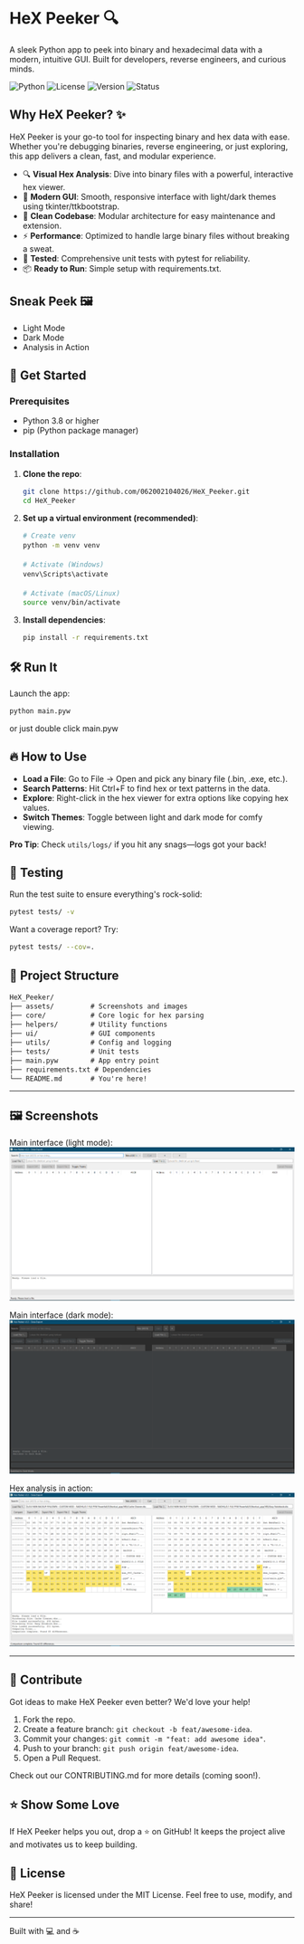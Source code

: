 # HeX Peeker 🔍

A sleek Python app to peek into binary and hexadecimal data with a modern, intuitive GUI. Built for developers, reverse engineers, and curious minds.

![Python](https://img.shields.io/badge/Python-3.8%2B-blue)
![License](https://img.shields.io/badge/License-MIT-green)
![Version](https://img.shields.io/badge/Version-4.0.0-orange)
![Status](https://img.shields.io/badge/Status-Active-brightgreen)

## Why HeX Peeker? ✨

HeX Peeker is your go-to tool for inspecting binary and hex data with ease. Whether you're debugging binaries, reverse engineering, or just exploring, this app delivers a clean, fast, and modular experience.

- 🔍 **Visual Hex Analysis**: Dive into binary files with a powerful, interactive hex viewer.
- 🎨 **Modern GUI**: Smooth, responsive interface with light/dark themes using tkinter/ttkbootstrap.
- 🧩 **Clean Codebase**: Modular architecture for easy maintenance and extension.
- ⚡ **Performance**: Optimized to handle large binary files without breaking a sweat.
- 🧪 **Tested**: Comprehensive unit tests with pytest for reliability.
- 📦 **Ready to Run**: Simple setup with requirements.txt.

## Sneak Peek 🖼️

- Light Mode
- Dark Mode
- Analysis in Action

## 🚀 Get Started

### Prerequisites

- Python 3.8 or higher
- pip (Python package manager)

### Installation

1. **Clone the repo**:
   ```bash
   git clone https://github.com/062002104026/HeX_Peeker.git
   cd HeX_Peeker
   ```

2. **Set up a virtual environment (recommended)**:
   ```bash
   # Create venv
   python -m venv venv
   
   # Activate (Windows)
   venv\Scripts\activate
   
   # Activate (macOS/Linux)
   source venv/bin/activate
   ```

3. **Install dependencies**:
   ```bash
   pip install -r requirements.txt
   ```

## 🛠️ Run It

Launch the app:
```bash
python main.pyw
```
or just double click main.pyw

##  🔥 How to Use

- **Load a File**: Go to File → Open and pick any binary file (.bin, .exe, etc.).
- **Search Patterns**: Hit Ctrl+F to find hex or text patterns in the data.
- **Explore**: Right-click in the hex viewer for extra options like copying hex values.
- **Switch Themes**: Toggle between light and dark mode for comfy viewing.

**Pro Tip**: Check `utils/logs/` if you hit any snags—logs got your back!

## 🧪 Testing

Run the test suite to ensure everything's rock-solid:
```bash
pytest tests/ -v
```

Want a coverage report? Try:
```bash
pytest tests/ --cov=.
```

## 📂 Project Structure

```
HeX_Peeker/
├── assets/         # Screenshots and images
├── core/           # Core logic for hex parsing
├── helpers/        # Utility functions
├── ui/             # GUI components
├── utils/          # Config and logging
├── tests/          # Unit tests
├── main.pyw        # App entry point
├── requirements.txt # Dependencies
└── README.md       # You're here!
```
---

## 🖼️ Screenshots

Main interface (light mode):  
![Light Mode](assets/Mode_Light.PNG)

Main interface (dark mode):  
![Dark Mode](assets/Mode_Dark.PNG)

Hex analysis in action:  
![Analyzing Mode](assets/Mode_Analyzing.PNG)

---

## 🤝 Contribute

Got ideas to make HeX Peeker even better? We'd love your help!

1. Fork the repo.
2. Create a feature branch: `git checkout -b feat/awesome-idea`.
3. Commit your changes: `git commit -m "feat: add awesome idea"`.
4. Push to your branch: `git push origin feat/awesome-idea`.
5. Open a Pull Request.

Check out our CONTRIBUTING.md for more details (coming soon!).

## ⭐ Show Some Love

If HeX Peeker helps you out, drop a ⭐ on GitHub! It keeps the project alive and motivates us to keep building.

## 📜 License

HeX Peeker is licensed under the MIT License. Feel free to use, modify, and share!

---

Built with 💻 and ☕
